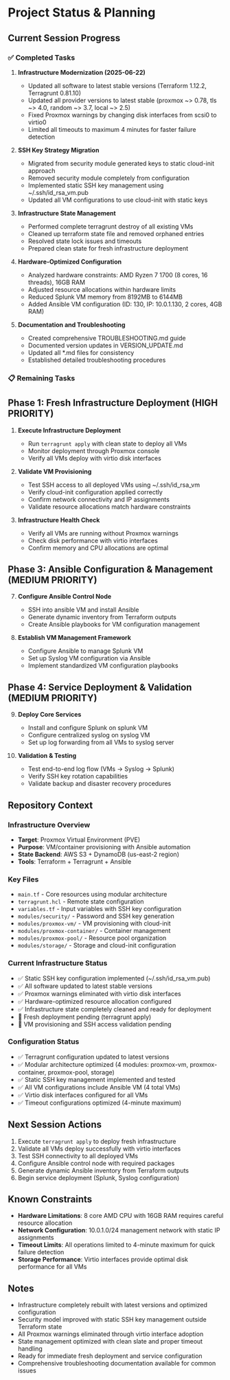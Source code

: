 # Project Status & Planning

## Current Session Progress

### ✅ Completed Tasks

1. **Infrastructure Modernization (2025-06-22)**
   - Updated all software to latest stable versions (Terraform 1.12.2, Terragrunt 0.81.10)
   - Updated all provider versions to latest stable (proxmox ~> 0.78, tls ~> 4.0, random ~> 3.7, local ~> 2.5)
   - Fixed Proxmox warnings by changing disk interfaces from scsi0 to virtio0
   - Limited all timeouts to maximum 4 minutes for faster failure detection

2. **SSH Key Strategy Migration**
   - Migrated from security module generated keys to static cloud-init approach
   - Removed security module completely from configuration
   - Implemented static SSH key management using ~/.ssh/id_rsa_vm.pub
   - Updated all VM configurations to use cloud-init with static keys

3. **Infrastructure State Management**
   - Performed complete terragrunt destroy of all existing VMs
   - Cleaned up terraform state file and removed orphaned entries
   - Resolved state lock issues and timeouts
   - Prepared clean state for fresh infrastructure deployment

4. **Hardware-Optimized Configuration**
   - Analyzed hardware constraints: AMD Ryzen 7 1700 (8 cores, 16 threads), 16GB RAM
   - Adjusted resource allocations within hardware limits
   - Reduced Splunk VM memory from 8192MB to 6144MB
   - Added Ansible VM configuration (ID: 130, IP: 10.0.1.130, 2 cores, 4GB RAM)

5. **Documentation and Troubleshooting**
   - Created comprehensive TROUBLESHOOTING.md guide
   - Documented version updates in VERSION_UPDATE.md
   - Updated all *.md files for consistency
   - Established detailed troubleshooting procedures

### 📋 Remaining Tasks

## Phase 1: Fresh Infrastructure Deployment (HIGH PRIORITY)
1. **Execute Infrastructure Deployment**
   - Run `terragrunt apply` with clean state to deploy all VMs
   - Monitor deployment through Proxmox console
   - Verify all VMs deploy with virtio disk interfaces

2. **Validate VM Provisioning**
   - Test SSH access to all deployed VMs using ~/.ssh/id_rsa_vm
   - Verify cloud-init configuration applied correctly
   - Confirm network connectivity and IP assignments
   - Validate resource allocations match hardware constraints

3. **Infrastructure Health Check**
   - Verify all VMs are running without Proxmox warnings
   - Check disk performance with virtio interfaces
   - Confirm memory and CPU allocations are optimal

## Phase 3: Ansible Configuration & Management (MEDIUM PRIORITY)
7. **Configure Ansible Control Node**
   - SSH into ansible VM and install Ansible
   - Generate dynamic inventory from Terraform outputs
   - Create Ansible playbooks for VM configuration management

8. **Establish VM Management Framework**
   - Configure Ansible to manage Splunk VM
   - Set up Syslog VM configuration via Ansible
   - Implement standardized VM configuration playbooks

## Phase 4: Service Deployment & Validation (MEDIUM PRIORITY)
9. **Deploy Core Services**
   - Install and configure Splunk on splunk VM
   - Configure centralized syslog on syslog VM
   - Set up log forwarding from all VMs to syslog server

10. **Validation & Testing**
    - Test end-to-end log flow (VMs → Syslog → Splunk)
    - Verify SSH key rotation capabilities
    - Validate backup and disaster recovery procedures

## Repository Context

### Infrastructure Overview

- **Target**: Proxmox Virtual Environment (PVE)
- **Purpose**: VM/container provisioning with Ansible automation
- **State Backend**: AWS S3 + DynamoDB (us-east-2 region)
- **Tools**: Terraform + Terragrunt + Ansible

### Key Files

- `main.tf` - Core resources using modular architecture
- `terragrunt.hcl` - Remote state configuration
- `variables.tf` - Input variables with SSH key configuration
- `modules/security/` - Password and SSH key generation
- `modules/proxmox-vm/` - VM provisioning with cloud-init
- `modules/proxmox-container/` - Container management
- `modules/proxmox-pool/` - Resource pool organization
- `modules/storage/` - Storage and cloud-init configuration

### Current Infrastructure Status

- ✅ Static SSH key configuration implemented (~/.ssh/id_rsa_vm.pub)
- ✅ All software updated to latest stable versions
- ✅ Proxmox warnings eliminated with virtio disk interfaces
- ✅ Hardware-optimized resource allocation configured
- ✅ Infrastructure state completely cleaned and ready for deployment
- 🔄 Fresh deployment pending (terragrunt apply)
- 🔄 VM provisioning and SSH access validation pending

### Configuration Status

- ✅ Terragrunt configuration updated to latest versions
- ✅ Modular architecture optimized (4 modules: proxmox-vm, proxmox-container, proxmox-pool, storage)
- ✅ Static SSH key management implemented and tested
- ✅ All VM configurations include Ansible VM (4 total VMs)
- ✅ Virtio disk interfaces configured for all VMs
- ✅ Timeout configurations optimized (4-minute maximum)

## Next Session Actions

1. Execute `terragrunt apply` to deploy fresh infrastructure
2. Validate all VMs deploy successfully with virtio interfaces
3. Test SSH connectivity to all deployed VMs
4. Configure Ansible control node with required packages
5. Generate dynamic Ansible inventory from Terraform outputs
6. Begin service deployment (Splunk, Syslog configuration)

## Known Constraints

- **Hardware Limitations**: 8 core AMD CPU with 16GB RAM requires careful resource allocation
- **Network Configuration**: 10.0.1.0/24 management network with static IP assignments
- **Timeout Limits**: All operations limited to 4-minute maximum for quick failure detection
- **Storage Performance**: Virtio interfaces provide optimal disk performance for all VMs

## Notes

- Infrastructure completely rebuilt with latest versions and optimized configuration
- Security model improved with static SSH key management outside Terraform state
- All Proxmox warnings eliminated through virtio interface adoption
- State management optimized with clean slate and proper timeout handling
- Ready for immediate fresh deployment and service configuration
- Comprehensive troubleshooting documentation available for common issues

